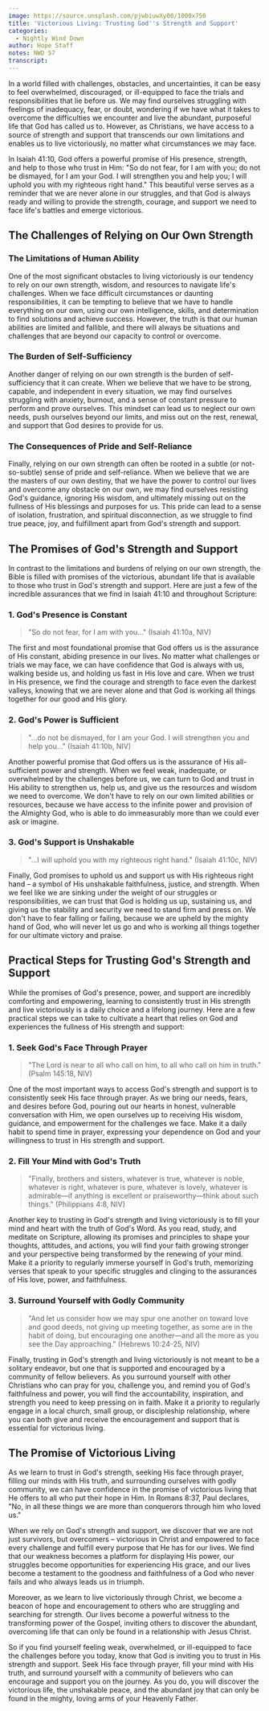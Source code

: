 ```yaml
---
image: https://source.unsplash.com/pjwbiuwXy00/1000x750
title: 'Victorious Living: Trusting God''s Strength and Support'
categories:
  - Nightly Wind Down
author: Hope Staff
notes: NWD 57
transcript:
---
```

In a world filled with challenges, obstacles, and uncertainties, it can be easy to feel overwhelmed, discouraged, or ill-equipped to face the trials and responsibilities that lie before us. We may find ourselves struggling with feelings of inadequacy, fear, or doubt, wondering if we have what it takes to overcome the difficulties we encounter and live the abundant, purposeful life that God has called us to. However, as Christians, we have access to a source of strength and support that transcends our own limitations and enables us to live victoriously, no matter what circumstances we may face.

In Isaiah 41:10, God offers a powerful promise of His presence, strength, and help to those who trust in Him: "So do not fear, for I am with you; do not be dismayed, for I am your God. I will strengthen you and help you; I will uphold you with my righteous right hand." This beautiful verse serves as a reminder that we are never alone in our struggles, and that God is always ready and willing to provide the strength, courage, and support we need to face life's battles and emerge victorious.

## The Challenges of Relying on Our Own Strength

### The Limitations of Human Ability

One of the most significant obstacles to living victoriously is our tendency to rely on our own strength, wisdom, and resources to navigate life's challenges. When we face difficult circumstances or daunting responsibilities, it can be tempting to believe that we have to handle everything on our own, using our own intelligence, skills, and determination to find solutions and achieve success. However, the truth is that our human abilities are limited and fallible, and there will always be situations and challenges that are beyond our capacity to control or overcome.

### The Burden of Self-Sufficiency

Another danger of relying on our own strength is the burden of self-sufficiency that it can create. When we believe that we have to be strong, capable, and independent in every situation, we may find ourselves struggling with anxiety, burnout, and a sense of constant pressure to perform and prove ourselves. This mindset can lead us to neglect our own needs, push ourselves beyond our limits, and miss out on the rest, renewal, and support that God desires to provide for us.

### The Consequences of Pride and Self-Reliance

Finally, relying on our own strength can often be rooted in a subtle (or not-so-subtle) sense of pride and self-reliance. When we believe that we are the masters of our own destiny, that we have the power to control our lives and overcome any obstacle on our own, we may find ourselves resisting God's guidance, ignoring His wisdom, and ultimately missing out on the fullness of His blessings and purposes for us. This pride can lead to a sense of isolation, frustration, and spiritual disconnection, as we struggle to find true peace, joy, and fulfillment apart from God's strength and support.

## The Promises of God's Strength and Support

In contrast to the limitations and burdens of relying on our own strength, the Bible is filled with promises of the victorious, abundant life that is available to those who trust in God's strength and support. Here are just a few of the incredible assurances that we find in Isaiah 41:10 and throughout Scripture:

### 1\. God's Presence is Constant

> "So do not fear, for I am with you..." (Isaiah 41:10a, NIV)

The first and most foundational promise that God offers us is the assurance of His constant, abiding presence in our lives. No matter what challenges or trials we may face, we can have confidence that God is always with us, walking beside us, and holding us fast in His love and care. When we trust in His presence, we find the courage and strength to face even the darkest valleys, knowing that we are never alone and that God is working all things together for our good and His glory.

### 2\. God's Power is Sufficient

> "...do not be dismayed, for I am your God. I will strengthen you and help you..." (Isaiah 41:10b, NIV)

Another powerful promise that God offers us is the assurance of His all-sufficient power and strength. When we feel weak, inadequate, or overwhelmed by the challenges before us, we can turn to God and trust in His ability to strengthen us, help us, and give us the resources and wisdom we need to overcome. We don't have to rely on our own limited abilities or resources, because we have access to the infinite power and provision of the Almighty God, who is able to do immeasurably more than we could ever ask or imagine.

### 3\. God's Support is Unshakable

> "...I will uphold you with my righteous right hand." (Isaiah 41:10c, NIV)

Finally, God promises to uphold us and support us with His righteous right hand – a symbol of His unshakable faithfulness, justice, and strength. When we feel like we are sinking under the weight of our struggles or responsibilities, we can trust that God is holding us up, sustaining us, and giving us the stability and security we need to stand firm and press on. We don't have to fear falling or failing, because we are upheld by the mighty hand of God, who will never let us go and who is working all things together for our ultimate victory and praise.

## Practical Steps for Trusting God's Strength and Support

While the promises of God's presence, power, and support are incredibly comforting and empowering, learning to consistently trust in His strength and live victoriously is a daily choice and a lifelong journey. Here are a few practical steps we can take to cultivate a heart that relies on God and experiences the fullness of His strength and support:

### 1\. Seek God's Face Through Prayer

> "The Lord is near to all who call on him, to all who call on him in truth." (Psalm 145:18, NIV)

One of the most important ways to access God's strength and support is to consistently seek His face through prayer. As we bring our needs, fears, and desires before God, pouring out our hearts in honest, vulnerable conversation with Him, we open ourselves up to receiving His wisdom, guidance, and empowerment for the challenges we face. Make it a daily habit to spend time in prayer, expressing your dependence on God and your willingness to trust in His strength and support.

### 2\. Fill Your Mind with God's Truth

> "Finally, brothers and sisters, whatever is true, whatever is noble, whatever is right, whatever is pure, whatever is lovely, whatever is admirable—if anything is excellent or praiseworthy—think about such things." (Philippians 4:8, NIV)

Another key to trusting in God's strength and living victoriously is to fill your mind and heart with the truth of God's Word. As you read, study, and meditate on Scripture, allowing its promises and principles to shape your thoughts, attitudes, and actions, you will find your faith growing stronger and your perspective being transformed by the renewing of your mind. Make it a priority to regularly immerse yourself in God's truth, memorizing verses that speak to your specific struggles and clinging to the assurances of His love, power, and faithfulness.

### 3\. Surround Yourself with Godly Community

> "And let us consider how we may spur one another on toward love and good deeds, not giving up meeting together, as some are in the habit of doing, but encouraging one another—and all the more as you see the Day approaching." (Hebrews 10:24-25, NIV)

Finally, trusting in God's strength and living victoriously is not meant to be a solitary endeavor, but one that is supported and encouraged by a community of fellow believers. As you surround yourself with other Christians who can pray for you, challenge you, and remind you of God's faithfulness and power, you will find the accountability, inspiration, and strength you need to keep pressing on in faith. Make it a priority to regularly engage in a local church, small group, or discipleship relationship, where you can both give and receive the encouragement and support that is essential for victorious living.

## The Promise of Victorious Living

As we learn to trust in God's strength, seeking His face through prayer, filling our minds with His truth, and surrounding ourselves with godly community, we can have confidence in the promise of victorious living that He offers to all who put their hope in Him. In Romans 8:37, Paul declares, "No, in all these things we are more than conquerors through him who loved us."

When we rely on God's strength and support, we discover that we are not just survivors, but overcomers – victorious in Christ and empowered to face every challenge and fulfill every purpose that He has for our lives. We find that our weakness becomes a platform for displaying His power, our struggles become opportunities for experiencing His grace, and our lives become a testament to the goodness and faithfulness of a God who never fails and who always leads us in triumph.

Moreover, as we learn to live victoriously through Christ, we become a beacon of hope and encouragement to others who are struggling and searching for strength. Our lives become a powerful witness to the transforming power of the Gospel, inviting others to discover the abundant, overcoming life that can only be found in a relationship with Jesus Christ.

So if you find yourself feeling weak, overwhelmed, or ill-equipped to face the challenges before you today, know that God is inviting you to trust in His strength and support. Seek His face through prayer, fill your mind with His truth, and surround yourself with a community of believers who can encourage and support you on the journey. As you do, you will discover the victorious life, the unshakable peace, and the abundant joy that can only be found in the mighty, loving arms of your Heavenly Father.